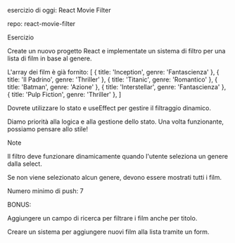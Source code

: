 esercizio di oggi: React Movie Filter

repo: react-movie-filter

Esercizio

Create un nuovo progetto React e implementate un sistema di filtro per una lista di film in base al genere.

L'array dei film è già fornito:
[
  { title: 'Inception', genre: 'Fantascienza' },
  { title: 'Il Padrino', genre: 'Thriller' },
  { title: 'Titanic', genre: 'Romantico' },
  { title: 'Batman', genre: 'Azione' },
  { title: 'Interstellar', genre: 'Fantascienza' },
  { title: 'Pulp Fiction', genre: 'Thriller' },
]

Dovrete utilizzare lo stato e useEffect per gestire il filtraggio dinamico.

Diamo priorità alla logica e alla gestione dello stato. Una volta funzionante, possiamo pensare allo stile!

Note

Il filtro deve funzionare dinamicamente quando l'utente seleziona un genere dalla select.

Se non viene selezionato alcun genere, devono essere mostrati tutti i film.

Numero minimo di push: 7

BONUS:

Aggiungere un campo di ricerca per filtrare i film anche per titolo.

Creare un sistema per aggiungere nuovi film alla lista tramite un form.